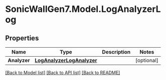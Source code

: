 # SonicWallGen7.Model.LogAnalyzerLog

## Properties

Name | Type | Description | Notes
------------ | ------------- | ------------- | -------------
**Analyzer** | [**LogAnalyzerLogAnalyzer**](LogAnalyzerLogAnalyzer.md) |  | [optional] 

[[Back to Model list]](../README.md#documentation-for-models) [[Back to API list]](../README.md#documentation-for-api-endpoints) [[Back to README]](../README.md)


